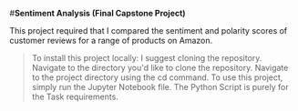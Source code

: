 #**Sentiment Analysis (Final Capstone Project)**

This project required that I compared the sentiment and polarity scores of customer reviews for a range of products on Amazon.
>To install this project locally: I suggest cloning the repository. Navigate to the directory you'd like to clone the repository.
>Navigate to the project directory using the cd command.
>To use this project, simply run the Jupyter Notebook file. The Python Script is purely for the Task requirements.

